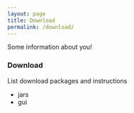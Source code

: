 ```yaml
---
layout: page
title: Download
permalink: /download/
---
```


Some information about you!

### Download

List download packages and instructions

* jars
* gui
